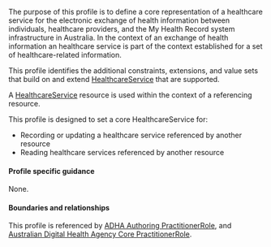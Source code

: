 The purpose of this profile is to define a core representation of a healthcare service for the electronic exchange of health information between individuals, healthcare providers, and the My Health Record system infrastructure in Australia.
In the context of an exchange of health information an healthcare service is part of the context established for a set of healthcare-related information.

This profile identifies the additional constraints, extensions, and value sets that build on and extend [HealthcareService](http://hl7.org/fhir/R4/healthcareservice.html) that are supported. 

A [HealthcareService](http://hl7.org/fhir/R4/healthcareservice.html) resource is used within the context of a referencing resource. 

This profile is designed to set a core HealthcareService for:
* Recording or updating a healthcare service referenced by another resource
* Reading healthcare services referenced by another resource


#### Profile specific guidance
None.


#### Boundaries and relationships
This profile is referenced by 
[ADHA Authoring PractitionerRole](StructureDefinition-dh-practitionerrole-author-1.html), and
[Australian Digital Health Agency Core PractitionerRole](StructureDefinition-dh-practitionerrole-core-1.html).